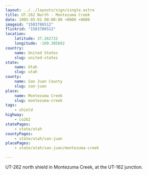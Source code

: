 ```yaml
---
layout: ../../layouts/sign/single.astro
title: UT-262 North - Montezuma Creek
date: 2005-05-01 00:00:00 +0000 +0000
imageid: "1583786512"
flickrid: "1583786512"
location:
    latitude: 37.262722
    longitude: -109.305692
country:
    name: United States
    slug: united-states
state:
    name: Utah
    slug: utah
county:
    name: San Juan County
    slug: san-juan
place:
    name: Montezuma Creek
    slug: montezuma-creek
tags:
    - shield
highway:
    - co262
statePages:
    - state/utah
countyPages:
    - state/utah/san-juan
placePages:
    - state/utah/san-juan/montezuma-creek

---
```

UT-262 north shield in Montezuma Creek, at the UT-162 junction.